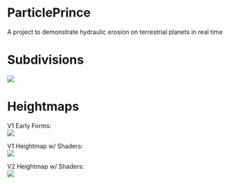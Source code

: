 # ParticlePrince
A project to demonstrate hydraulic erosion on terrestrial planets in real time

# Subdivisions
![](https://i.imgur.com/7B5kyHo.gif)

# Heightmaps

V1 Early Forms:<br />
![](https://i.imgur.com/2LVsTer.gif)

V1 Heightmap w/ Shaders:<br />
![](https://i.imgur.com/VHVVvaD.gif)

V2 Heightmap w/ Shaders: <br />
![](https://user-images.githubusercontent.com/22303067/123505388-a7a0fb80-d613-11eb-844d-c6520fb5b855.gif)
